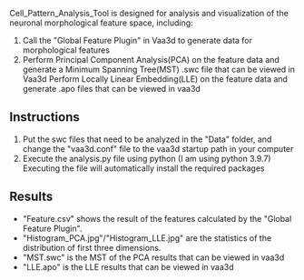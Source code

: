 Cell_Pattern_Analysis_Tool is designed for analysis and visualization of the neuronal morphological feature space, including:
1. Call the "Global Feature Plugin" in Vaa3d to generate data for morphological features
2. Perform Principal Component Analysis(PCA) on the feature data and generate a Minimum Spanning Tree(MST) .swc file that can be viewed in Vaa3d
Perform Locally Linear Embedding(LLE) on the feature data and generate .apo files that can be viewed in vaa3d

## Instructions
1. Put the swc files that need to be analyzed in the "Data" folder, and change the "vaa3d.conf" file to the vaa3d startup path in your computer
2. Execute the analysis.py file using python
(I am using python 3.9.7)  
Executing the file will automatically install the required packages
## Results
* "Feature.csv" shows the result of the features calculated by the "Global Feature Plugin".
* "Histogram_PCA.jpg"/"Histogram_LLE.jpg" are the statistics of the distribution of first three dimensions.
* "MST.swc" is the MST of the PCA results that can be viewed in vaa3d
* "LLE.apo" is the LLE results that can be viewed in vaa3d